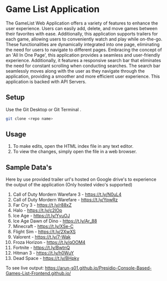 # Game List Application

The GameList Web Application offers a variety of features to enhance the user experience. Users can easily add, delete, and move games between their favorites with ease. Additionally, this application supports trailers for each game, allowing users to conveniently watch and play while on-the-go. These functionalities are dynamically integrated into one page, eliminating the need for users to navigate to different pages. Embracing the concept of an 'All In One Page', this application provides a seamless and user-friendly experience. Additionally, it features a responsive search bar that eliminates the need for constant scrolling when conducting searches. The search bar seamlessly moves along with the user as they navigate through the application, providing a smoother and more efficient user experience. This application is backed with API Servers.

## Setup

Use the Git Desktop or Git Terminal .

```bash
git clone <repo name>
```

## Usage
1. To make edits, open the HTML index file in any text editor. 
2. To view the changes, simply open the file in a web browser.

## Sample Data's 
Here by use provided trailer url's hosted on Google drive's to experience the output of the application (Only hosted video's supported)
1. Call of Duty Mordern Warefare 3 - https://t.ly/N0uL4
2. Call of Duty Mordern Warefare - https://t.ly/YpwRz
3. Far Cry 3 - https://t.ly/r88xZ
4. Halo - https://t.ly/c2IOp
5. Ice Age - https://t.ly/YyuOJ
6. Ice Age Dawn of Dino - https://t.ly/Ar_88
7. Minecraft - https://t.ly/XSe-C
8. Flight Sim - https://t.ly/2XwXS
9. Valorent - https://t.ly/7-Wak
10. Froza Horizon - https://t.ly/qOOM4
11. Fortnite - https://t.ly/BwtnQ
12. Hitman 3 - https://t.ly/h0WuY
13. Dead Space - https://t.ly/BHpky


To see live output: https://arun-s01.github.io/Presidio-Console-Based-Games-List-Frontend.github.io/ 
